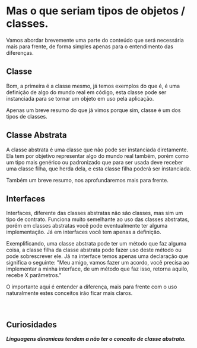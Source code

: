 # Mas o que seriam tipos de objetos / classes.

Vamos abordar brevemente uma parte do conteúdo que será necessária mais para frente, de forma simples apenas para o entendimento das diferenças.

## Classe

Bom, a primeira é a classe mesmo, já temos exemplos do que é, é uma definição de algo do mundo real em código, esta classe pode ser instanciada para se tornar um objeto em uso pela aplicação.

Apenas um breve resumo do que já vimos porque sim, classe é um dos tipos de classes.

## Classe Abstrata

A classe abstrata é uma classe que não pode ser instanciada diretamente.
Ela tem por objetivo representar algo do mundo real também, porém como um tipo mais genérico ou padronizado que para ser usada deve receber uma classe filha, que herda dela, e esta classe filha poderá ser instanciada.

Também um breve resumo, nos aprofundaremos mais para frente.

## Interfaces

Interfaces, diferente das classes abstratas não são classes, mas sim um tipo de contrato.
Funciona muito semelhante ao uso das classes abstratas, porém em classes abstratas você pode eventualmente ter alguma implementação.
Já em interfaces você tem apenas a definição.

Exemplificando, uma classe abstrata pode ter um método que faz alguma coisa, a classe filha da classe abstrata pode fazer uso deste método ou pode sobrescrever ele. Já na interface temos apenas uma declaração que significa o seguinte: "Meu amigo, vamos fazer um acordo, você precisa ao implementar a minha interface, de um método que faz isso, retorna aquilo, recebe X parâmetros."

O importante aqui é entender a diferença, mais para frente com o uso naturalmente estes conceitos irão ficar mais claros.
</br></br></br>
## Curiosidades

***Linguagens dinamicas tendem a não ter o conceito de classe abstrata.***